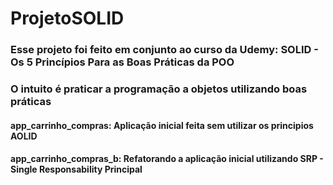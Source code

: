 # ProjetoSOLID

### Esse projeto foi feito em conjunto ao curso da Udemy: SOLID - Os 5 Princípios Para as Boas Práticas da POO
### O intuito é praticar a programação a objetos utilizando boas práticas

#### app_carrinho_compras: Aplicação inicial feita sem utilizar os principios AOLID
#### app_carrinho_compras_b: Refatorando a aplicação inicial utilizando SRP - Single Responsability Principal
